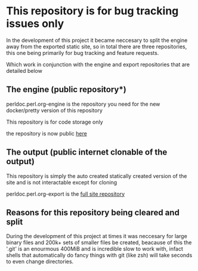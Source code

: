 # This repository is for bug tracking issues only

In the development of this project it became neccesary to split the engine away from the exported static site, so in total there are three repositories, this one being primarily for bug tracking and feature requests.

Which work in conjunction with the engine and export repositories that are detailed below

## The engine (public repository\*)

perldoc.perl.org-engine is the repository you need for the new docker/pretty version of this repository

This repository is for code storage only

<!-- * currently private scheduled to be made public -->

the repository is now public [here](https://github.com/OpusVL/perldoc.perl.org-engine)

## The output (public internet clonable of the output)

This repository is simply the auto created statically created version of the site and is not interactable except for cloning

perldoc.perl.org-export is the [full site repository](https://github.com/OpusVL/perldoc.perl.org-export)

## Reasons for this repository being cleared and split

During the development of this project at times it was neccesary for large binary files and 200k+ sets of smaller files be created,
beacause of this the '.git' is an enourmous 400MiB and is incredible slow to work with, infact shells that automatically do fancy
things with git (like zsh) will take seconds to even change directories.
